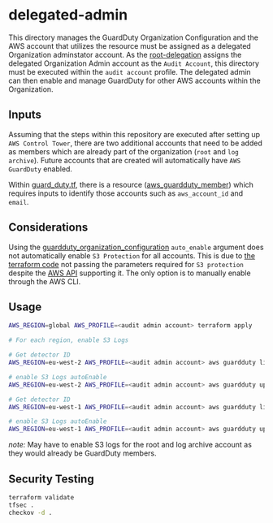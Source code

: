 # delegated-admin

This directory manages the GuardDuty Organization Configuration and the AWS account that utilizes the resource must be assigned as a delegated Organization adminstator account. As the [root-delegation](../root-delegation) assigns the delegated Organization Admin account as the `Audit Account`, this directory must be executed within the `audit account` profile. The delegated admin can then enable and manage GuardDuty for other AWS accounts within the Organization.

## Inputs

Assuming that the steps within this repository are executed after setting up `AWS Control Tower`, there are two additional accounts that need to be added as members which are already part of the organization (`root` and `log archive`). Future accounts that are created will automatically have `AWS GuardDuty` enabled.

Within [guard_duty.tf](./guardduty/guard_duty.tf), there is a resource ([aws_guardduty_member](https://registry.terraform.io/providers/hashicorp/aws/latest/docs/resources/guardduty_member)) which requires inputs to identify those accounts such as `aws_account_id` and `email`.

## Considerations

Using the [guardduty_organization_configuration](https://registry.terraform.io/providers/hashicorp/aws/latest/docs/resources/guardduty_organization_configuration) `auto_enable` argument does not automatically enable `S3 Protection` for all accounts. This is due to [the terraform code](https://github.com/hashicorp/terraform-provider-aws/blob/main/aws/resource_aws_guardduty_organization_configuration.go#L24) not passing the parameters required for `S3 protection` despite the [AWS API](https://docs.aws.amazon.com/guardduty/latest/APIReference/API_UpdateOrganizationConfiguration.html#API_UpdateOrganizationConfiguration_RequestSyntax) supporting it. The only option is to manually enable through the AWS CLI.

## Usage

```bash
AWS_REGION=global AWS_PROFILE=<audit admin account> terraform apply

# For each region, enable S3 Logs

# Get detector ID
AWS_REGION=eu-west-2 AWS_PROFILE=<audit admin account> aws guardduty list-detectors

# enable S3 Logs autoEnable
AWS_REGION=eu-west-2 AWS_PROFILE=<audit admin account> aws guardduty update-organization-configuration --detector-id <detecter-id> --auto-enable --data-sources S3Logs={AutoEnable=true}

# Get detector ID
AWS_REGION=eu-west-1 AWS_PROFILE=<audit admin account> aws guardduty list-detectors

# enable S3 Logs autoEnable
AWS_REGION=eu-west-1 AWS_PROFILE=<audit admin account> aws guardduty update-organization-configuration --detector-id <detecter-id> --auto-enable --data-sources S3Logs={AutoEnable=true}
```

*note:* May have to enable S3 logs for the root and log archive account as they would already be GuardDuty members.

## Security Testing

```bash
terraform validate
tfsec .
checkov -d .
```